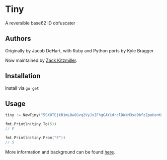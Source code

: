 # Tiny

A reversible base62 ID obfuscater

## Authors

Originally by Jacob DeHart, with Ruby and Python ports by Kyle Bragger

Now maintained by [Zack Kitzmiller](https://github.com/zackkitzmiller).

## Installation

Install via `go get`

## Usage

```go
tiny := NewTiny("5SX0TEjkR1mLOw8Gvq2VyJxIFhgCAYidrclDWaM3so9bfzZpuUenKtP74QNH6B")

fmt.Println(tiny.To(5))
// E

fmt.Println(tiny.From("E"))
// 5

```

More information and background can be found [here](http://b.z19r.com/post/tiny-php).
